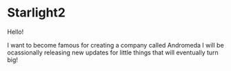 # Starlight2

Hello!

I want to become famous for creating a company called Andromeda 
I will be ocassionally releasing new updates for little things that will eventually turn big!
